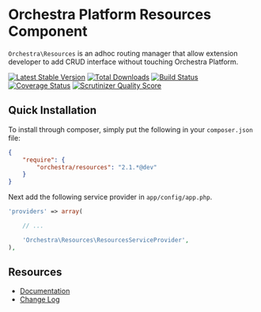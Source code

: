 Orchestra Platform Resources Component
==============

`Orchestra\Resources` is an adhoc routing manager that allow extension developer to add CRUD interface without touching Orchestra Platform.

[![Latest Stable Version](https://poser.pugx.org/orchestra/resources/v/stable.png)](https://packagist.org/packages/orchestra/resources) 
[![Total Downloads](https://poser.pugx.org/orchestra/resources/downloads.png)](https://packagist.org/packages/orchestra/resources) 
[![Build Status](https://travis-ci.org/orchestral/resources.png?branch=master)](https://travis-ci.org/orchestral/resources) 
[![Coverage Status](https://coveralls.io/repos/orchestral/resources/badge.png?branch=master)](https://coveralls.io/r/orchestral/resources?branch=master) 
[![Scrutinizer Quality Score](https://scrutinizer-ci.com/g/orchestral/resources/badges/quality-score.png?s=8cbf94cc9944b7c3b039fe635676c4e574be5906)](https://scrutinizer-ci.com/g/orchestral/resources/) 

## Quick Installation

To install through composer, simply put the following in your `composer.json` file:

```json
{
	"require": {
		"orchestra/resources": "2.1.*@dev"
	}
}
```

Next add the following service provider in `app/config/app.php`.

```php
'providers' => array(

	// ...

	'Orchestra\Resources\ResourcesServiceProvider',
),
```

## Resources

* [Documentation](http://orchestraplatform.com/docs/latest/components/resources)
* [Change Log](http://orchestraplatform.com/docs/latest/components/resources/changes#v2-1)
